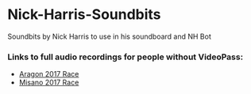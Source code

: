 # Nick-Harris-Soundbits
Soundbits by Nick Harris to use in his soundboard and NH Bot

### Links to full audio recordings for people without VideoPass:

* [Aragon 2017 Race](https://mega.nz/#!wHwFmLTC!aEegjftjRJaQL6Rzpb6DrQ1i_eZbEpvIM1JWMgLKZgk)
* [Misano 2017 Race](https://mega.nz/#!RGQHkIBa!rTRM6qa2pcO21AduoAQBPA4suz5fSc34d7nOcfhbURw)
